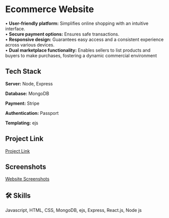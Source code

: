 
# Ecommerce Website

• **User-friendly platform:** Simplifies online shopping with an intuitive interface.<br>
• **Secure payment options:** Ensures safe transactions.<br>
• **Responsive design:** Guarantees easy access and a consistent experience across various devices.<br>
• **Dual marketplace functionality:** Enables sellers to list products and buyers to make purchases, fostering a dynamic commercial 
environment


## Tech Stack

**Server:** Node, Express

**Database:** MongoDB

**Payment:** Stripe

**Authentication:** Passport

**Templating:** ejs



## Project Link 
[Project Link](https://ecommerce-k81t.onrender.com/)


## Screenshots

[Website Screenshots](https://drive.google.com/drive/folders/1TvjP8X-H6uLKRvka2-yxPsdZcw7KRj7R?usp=drive_link)

## 🛠 Skills
Javascript, HTML, CSS, MongoDB, ejs, Express, React.js, Node js 

